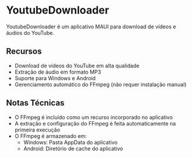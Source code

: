 # YoutubeDownloader
YoutubeDownloader é um aplicativo MAUI para download de vídeos e áudios do YouTube.

## Recursos
- Download de vídeos do YouTube em alta qualidade
- Extração de áudio em formato MP3
- Suporte para Windows e Android
- Gerenciamento automático do FFmpeg (não requer instalação manual)

## Notas Técnicas
- O FFmpeg é incluído como um recurso incorporado no aplicativo
- A extração e configuração do FFmpeg é feita automaticamente na primeira execução
- O FFmpeg é armazenado em:
  - Windows: Pasta AppData do aplicativo
  - Android: Diretório de cache do aplicativo
